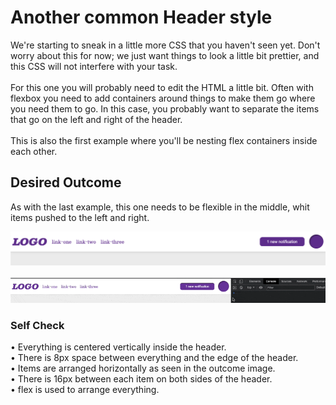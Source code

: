 # Another common Header style

We're starting to sneak in a little more CSS that you haven't seen yet.
Don't worry about this for now; we just want things to look a little bit
prettier, and this CSS will not interfere with your task.<br>
<br>
For this one you will probably need to edit the HTML a little bit.
Often with flexbox you need to add containers around things to make them go
where you need them to go. In this case, you probably want to separate the
items that go on the left and right of the header.<br>
<br>
This is also the first example where you'll be nesting flex containers inside each other.<br>

## Desired Outcome

As with the last example, this one needs to be flexible in the middle, whit items
pushed to the left and right.<br>

![desired-outcome](./desired-outcome.png)
<br>
<br>
![desired-outcome](./desired-outcome.gif)

### Self Check

• Everything is centered vertically inside the header.<br>
• There is 8px space between everything and the edge of the header.<br>
• Items are arranged horizontally as seen in the outcome image.<br>
• There is 16px between each item on both sides of the header.<br>
• flex is used to arrange everything.
